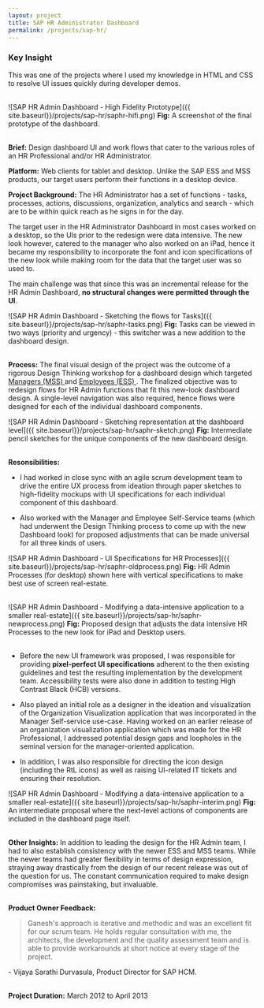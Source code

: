 ```yaml
---
layout: project
title: SAP HR Administrator Dashboard
permalink: /projects/sap-hr/
---
```

<div class = "key-insight">
<h3 class = "key-insight">Key Insight</h3>
This was one of the projects where I used my knowledge in HTML and CSS to resolve UI issues quickly during developer demos.
</div>
<br />

![SAP HR Admin Dashboard - High Fidelity Prototype]({{ site.baseurl}}/projects/sap-hr/saphr-hifi.png)
<span class = "figure-description">
**Fig:** A screenshot of the final prototype of the dashboard.
</span><br /><br />

**Brief:** Design dashboard UI and work flows that cater to the various roles of an HR Professional and/or HR Administrator.

**Platform:** Web clients for tablet and desktop. Unlike the SAP ESS and MSS products, our target users perform their functions in a desktop device.

**Project Background:** The HR Administrator has a set of functions - tasks, processes, actions, discussions, organization, analytics and search - which are to be within quick reach as he signs in for the day.

The target user in the HR Administrator Dashboard in most cases worked on a desktop, so the UIs prior to the redesign were data intensive. The new look however, catered to the manager who also worked on an iPad, hence it became my responsibility to incorporate the font and icon specifications of the new look while making room for the data that the target user was so used to.

The main challenge was that since this was an incremental release for the HR Admin Dashboard, **no structural changes were permitted through the UI**.

![SAP HR Admin Dashboard - Sketching the flows for Tasks]({{ site.baseurl}}/projects/sap-hr/saphr-tasks.png)
<span class = "figure-description">
**Fig:** Tasks can be viewed in two ways (priority and urgency) - this switcher was a new addition to the dashboard design.
</span><br /><br />

**Process:** The final visual design of the project was the outcome of a rigorous Design Thinking workshop for a dashboard design which targeted
<a href="http://www.sap.com/solution/lob/hr/software/manager-self-service/index.html" class="underlined-link" target= "blank">
Managers (MSS)
<span class="fa fa-external-link no-underline"></span></a> and <a href="http://www.sap.com/solution/lob/hr/software/employee-self-service/index.html" class="underlined-link" target= "blank">
Employees (ESS)
<span class="fa fa-external-link no-underline"></span></a>. The finalized objective was to redesign flows for HR Admin functions that fit this new-look dashboard design. A single-level navigation was also required, hence flows were designed for each of the individual dashboard components.

![SAP HR Admin Dashboard - Sketching representation at the dashboard level]({{ site.baseurl}}/projects/sap-hr/saphr-sketch.png)
<span class = "figure-description">
**Fig:** Intermediate pencil sketches for the unique components of the new dashboard design.
</span><br /><br />

**Resonsibilities:**

* I had worked in close sync with an agile scrum development team to drive the entire UX process from ideation through paper sketches to high-fidelity mockups with UI specifications for each individual component of this dashboard.

* Also worked with the Manager and Employee Self-Service teams (which had underwent the Design Thinking process to come up with the new Dashboard look) for proposed adjustments that can be made universal for all three kinds of users.

![SAP HR Admin Dashboard - UI Specifications for HR Processes]({{ site.baseurl}}/projects/sap-hr/saphr-oldprocess.png)
<span class = "figure-description">
**Fig:** HR Admin Processes (for desktop) shown here with vertical specifications to make best use of screen real-estate.
</span><br /><br />

![SAP HR Admin Dashboard - Modifying a data-intensive application to a smaller real-estate]({{ site.baseurl}}/projects/sap-hr/saphr-newprocess.png)
<span class = "figure-description">
**Fig:** Proposed design that adjusts the data intensive HR Processes to the new look for iPad and Desktop users.
</span><br /><br />

* Before the new UI framework was proposed, I was responsible for providing **pixel-perfect UI specifications** adherent to the then existing guidelines and test the resulting implementation by the development team. Accessibility tests were also done in addition to testing High Contrast Black (HCB) versions.

* Also played an initial role as a designer in the ideation and visualization of the Organization Visualization application that was incorporated in the Manager Self-service use-case. Having worked on an earlier release of an organization visualization application which was made for the HR Professional, I addressed potential design gaps and loopholes in the seminal version for the manager-oriented application.

* In addition, I was also responsible for directing the icon design (including the RtL icons) as well as raising UI-related IT tickets and ensuring their resolution.

![SAP HR Admin Dashboard - Modifying a data-intensive application to a smaller real-estate]({{ site.baseurl}}/projects/sap-hr/saphr-interim.png)
<span class = "figure-description">
**Fig:** An intermediate proposal where the next-level actions of components are included in the dashboard page itself.
</span><br /><br />

**Other Insights:** In addition to leading the design for the HR Admin team, I had to also establish consistency with the newer ESS and MSS teams. While the newer teams had greater flexibility in terms of design expression, straying away drastically from the design of our recent release was out of the question for us. The constant communication required to make design compromises was painstaking, but invaluable.
<br /><br />

**Product Owner Feedback:**

> Ganesh's approach is iterative and methodic and was an excellent fit for our scrum team. He holds regular consultation with me, the architects, the development and the quality assessment team and is able to provide workarounds at short notice at every stage of the project.

\- Vijaya Sarathi Durvasula, Product Director for SAP HCM.
<br /><br />

**Project Duration:** March 2012 to April 2013
<br /><br />
<br /><br />
